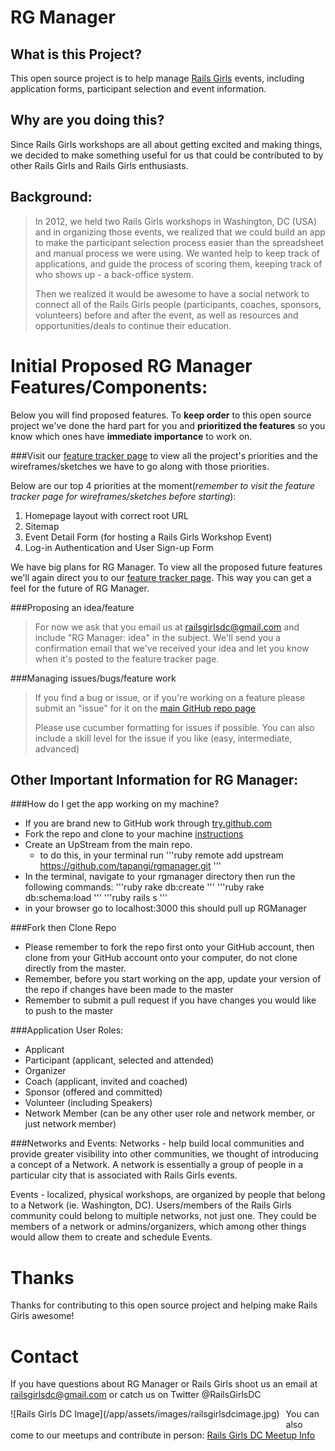 RG Manager
===========

What is this Project?
---------------------
This open source project is to help manage [Rails Girls](http://railsgirls.com/) events, including application forms, participant selection and event information.  

Why are you doing this?
-----------------------
Since Rails Girls workshops are all about getting excited and making things, we decided to make something useful for us that could be contributed to by other Rails Girls and Rails Girls enthusiasts.

Background:
-----------
>In 2012, we held two Rails Girls workshops in Washington, DC (USA) and in organizing those events, we realized that we could build an app to make the participant selection process easier than the spreadsheet and manual process we were using. We wanted help to keep track of applications, and guide the process of scoring them, keeping track of who shows up - a back-office system.
>
>Then we realized it would be awesome to have a social network to connect all of the Rails Girls people (participants, coaches, sponsors, volunteers) before and after the event, as well as resources and opportunities/deals to continue their education.

Initial Proposed RG Manager Features/Components:
================================================
Below you will find proposed features.  To **keep order** to this open source project we've done the hard part for you and **prioritized the features** so you know which ones have **immediate importance** to work on.

###Visit our [feature tracker page](https://www.pivotaltracker.com/projects/700251/) to view all the project's priorities and the wireframes/sketches we have to go along with those priorities.  

Below are our top 4 priorities at the moment(*remember to visit the feature tracker page for wireframes/sketches before starting*):
 1. Homepage layout with correct root URL 
 2. Sitemap
 3. Event Detail Form (for hosting a Rails Girls Workshop Event)
 4. Log-in Authentication and User Sign-up Form

We have big plans for RG Manager.  To view all the proposed future features we'll again direct you to our [feature tracker page](https://www.pivotaltracker.com/projects/700251/).  This way you can get a feel for the future of RG Manager.

###Proposing an idea/feature
>For now we ask that you email us at railsgirlsdc@gmail.com and include "RG Manager: idea" in the subject.  We'll send you a confirmation email that we've received your idea and let you know when it's posted to the feature tracker page.

###Managing issues/bugs/feature work
>If you find a bug or issue, or if you're working on a feature please submit an "issue" for it on the [main GitHub repo page](https://github.com/tapangi/rgmanager/issues?state=open)
>
>Please use cucumber formatting for issues if possible.  You can also include a skill level for the issue if you like (easy, intermediate, advanced)

Other Important Information for RG Manager:
-------------------------------------------
###How do I get the app working on my machine?
- If you are brand new to GitHub work through [try.github.com](try.github.com)
- Fork the repo and clone to your machine [instructions](https://help.github.com/articles/fork-a-repo)
- Create an UpStream from the main repo.
    - to do this, in your terminal run
'''ruby
remote add upstream https://github.com/tapangi/rgmanager.git
'''
- In the terminal, navigate to your rgmanager directory then run the following commands:
    '''ruby
    rake db:create
    '''
    '''ruby
    rake db:schema:load
    '''
    '''ruby
    rails s
    '''
- in your browser go to localhost:3000 this should pull up RGManager

###Fork then Clone Repo
- Please remember to fork the repo first onto your GitHub account, then clone from your GitHub account onto your computer, do not clone directly from the master.
- Remember, before you start working on the app, update your version of the repo if changes have been made to the master  
- Remember to submit a pull request if you have changes you would like to push to the master

###Application User Roles:
-  Applicant
-  Participant (applicant, selected and attended)
-  Organizer
-  Coach (applicant, invited and coached)
-  Sponsor (offered and committed)
-  Volunteer (including Speakers)
-  Network Member (can be any other user role and network member, or just network member)

###Networks and Events:
Networks - help build local communities and provide greater visibility into other communities, we thought of introducing a concept of a Network. A network is essentially a group of people in a particular city that is associated with Rails Girls events. 

Events - localized, physical workshops, are organized by people that belong to a Network (ie. Washington, DC). Users/members of the Rails Girls community could belong to multiple networks, not just one. They could be members of a network or admins/organizers, which among other things would allow them to create and schedule Events. 

Thanks
=======
Thanks for contributing to this open source project and helping make Rails Girls awesome!  

Contact
========
If you have questions about RG Manager or Rails Girls shoot us an email at railsgirlsdc@gmail.com or catch us on Twitter @RailsGirlsDC
<div style="float:left;margin:0 10px 10px 0" markdown="1">
![Rails Girls DC Image](/app/assets/images/railsgirlsdcimage.jpg)</div>

You can also come to our meetups and contribute in person: [Rails Girls DC Meetup Info](http://www.meetup.com/Rails-Girls/Washington-DC/)
